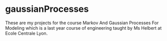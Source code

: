# gaussianProcesses
These are my projects for the course Markov And Gaussian Processes For Modeling which is a last year course of engineering taught by Ms Helbert at Ecole Centrale Lyon. 
